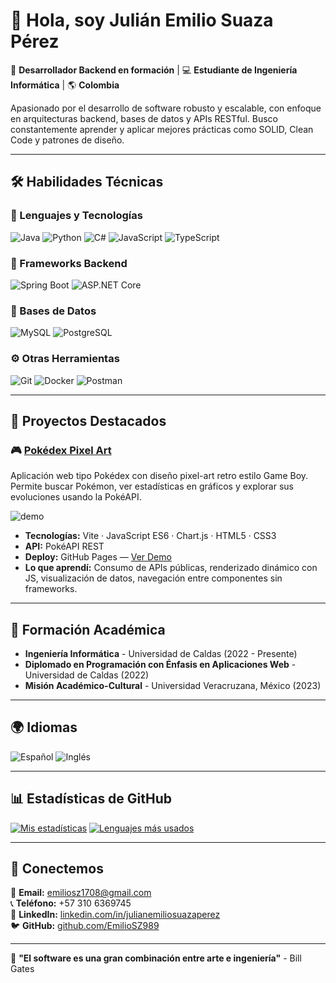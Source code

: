 # 👋 Hola, soy Julián Emilio Suaza Pérez

🚀 **Desarrollador Backend en formación** | 💻 **Estudiante de Ingeniería Informática** | 🌎 **Colombia**

Apasionado por el desarrollo de software robusto y escalable, con enfoque en arquitecturas backend, bases de datos y APIs RESTful. Busco constantemente aprender y aplicar mejores prácticas como SOLID, Clean Code y patrones de diseño.

---

## 🛠️ Habilidades Técnicas

### 🔧 Lenguajes y Tecnologías
![Java](https://img.shields.io/badge/Java-ED8B00?style=for-the-badge&logo=openjdk&logoColor=white)
![Python](https://img.shields.io/badge/Python-3776AB?style=for-the-badge&logo=python&logoColor=white)
![C#](https://img.shields.io/badge/C%23-239120?style=for-the-badge&logo=c-sharp&logoColor=white)
![JavaScript](https://img.shields.io/badge/JavaScript-F7DF1E?style=for-the-badge&logo=javascript&logoColor=black)
![TypeScript](https://img.shields.io/badge/TypeScript-007ACC?style=for-the-badge&logo=typescript&logoColor=white)

### 🚀 Frameworks Backend
![Spring Boot](https://img.shields.io/badge/Spring_Boot-6DB33F?style=for-the-badge&logo=spring-boot&logoColor=white)
![ASP.NET Core](https://img.shields.io/badge/.NET-512BD4?style=for-the-badge&logo=dotnet&logoColor=white)

### 📃 Bases de Datos
![MySQL](https://img.shields.io/badge/MySQL-4479A1?style=for-the-badge&logo=mysql&logoColor=white)
![PostgreSQL](https://img.shields.io/badge/PostgreSQL-316192?style=for-the-badge&logo=postgresql&logoColor=white)

### ⚙️ Otras Herramientas
![Git](https://img.shields.io/badge/Git-F05032?style=for-the-badge&logo=git&logoColor=white)
![Docker](https://img.shields.io/badge/Docker-2496ED?style=for-the-badge&logo=docker&logoColor=white)
![Postman](https://img.shields.io/badge/Postman-FF6C37?style=for-the-badge&logo=postman&logoColor=white)

---

## 📂 Proyectos Destacados

### 🎮 [Pokédex Pixel Art](https://github.com/EmilioSZ989/pokedex-app)

Aplicación web tipo Pokédex con diseño pixel-art retro estilo Game Boy. Permite buscar Pokémon, ver estadísticas en gráficos y explorar sus evoluciones usando la PokéAPI.

![demo](https://raw.githubusercontent.com/EmilioSZ989/pokedex-app/master/demo.gif)

- **Tecnologías:** Vite · JavaScript ES6 · Chart.js · HTML5 · CSS3
- **API:** PokéAPI REST
- **Deploy:** GitHub Pages — [Ver Demo](https://emiliosz989.github.io/pokedex-app/)
- **Lo que aprendí:** Consumo de APIs públicas, renderizado dinámico con JS, visualización de datos, navegación entre componentes sin frameworks.

---

## 📅 Formación Académica

- **Ingeniería Informática** - Universidad de Caldas (2022 - Presente)
- **Diplomado en Programación con Énfasis en Aplicaciones Web** - Universidad de Caldas (2022)
- **Misión Académico-Cultural** - Universidad Veracruzana, México (2023)

---

## 🌍 Idiomas
![Español](https://img.shields.io/badge/Español-Nativo-brightgreen?style=for-the-badge)
![Inglés](https://img.shields.io/badge/Inglés-Básico%20(en%20progreso)-orange?style=for-the-badge)

---

## 📊 Estadísticas de GitHub

[![Mis estadísticas](https://github-readme-stats.vercel.app/api?username=EmilioSZ989&show_icons=true&theme=radical)](https://github.com/EmilioSZ989)
[![Lenguajes más usados](https://github-readme-stats.vercel.app/api/top-langs/?username=EmilioSZ989&layout=compact&theme=radical)](https://github.com/EmilioSZ989)

---

## 🤝 Conectemos

📧 **Email:** emiliosz1708@gmail.com  
📞 **Teléfono:** +57 310 6369745  
💼 **LinkedIn:** [linkedin.com/in/julianemiliosuazaperez](https://www.linkedin.com/in/julianemiliosuazaperez)  
🐦 **GitHub:** [github.com/EmilioSZ989](https://github.com/EmilioSZ989)

---

🌟 **"El software es una gran combinación entre arte e ingeniería"** - Bill Gates

